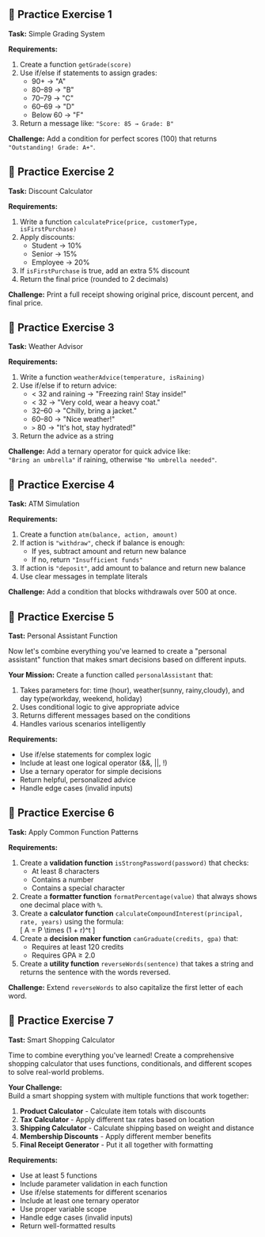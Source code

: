 ## 🎯 Practice Exercise 1

**Task:** Simple Grading System  

**Requirements:**  
1. Create a function `getGrade(score)`  
2. Use if/else if statements to assign grades:  
   - 90+ → "A"  
   - 80–89 → "B"  
   - 70–79 → "C"  
   - 60–69 → "D"  
   - Below 60 → "F"  
3. Return a message like: `"Score: 85 → Grade: B"`  

**Challenge:** Add a condition for perfect scores (100) that returns `"Outstanding! Grade: A+"`.

## 🎯 Practice Exercise 2

**Task:** Discount Calculator  

**Requirements:**  
1. Write a function `calculatePrice(price, customerType, isFirstPurchase)`  
2. Apply discounts:  
   - Student → 10%  
   - Senior → 15%  
   - Employee → 20%  
3. If `isFirstPurchase` is true, add an extra 5% discount  
4. Return the final price (rounded to 2 decimals)  

**Challenge:** Print a full receipt showing original price, discount percent, and final price.

## 🎯 Practice Exercise 3

**Task:** Weather Advisor  

**Requirements:**  
1. Write a function `weatherAdvice(temperature, isRaining)`  
2. Use if/else if to return advice:  
   - < 32 and raining → "Freezing rain! Stay inside!"  
   - < 32 → "Very cold, wear a heavy coat."  
   - 32–60 → "Chilly, bring a jacket."  
   - 60–80 → "Nice weather!"  
   - `>` 80 → "It's hot, stay hydrated!"  
3. Return the advice as a string  

**Challenge:** Add a ternary operator for quick advice like:  
   `"Bring an umbrella"` if raining, otherwise `"No umbrella needed"`.

## 🎯 Practice Exercise 4

**Task:** ATM Simulation  

**Requirements:**  
1. Create a function `atm(balance, action, amount)`  
2. If action is `"withdraw"`, check if balance is enough:  
   - If yes, subtract amount and return new balance  
   - If no, return `"Insufficient funds"`  
3. If action is `"deposit"`, add amount to balance and return new balance  
4. Use clear messages in template literals  

**Challenge:** Add a condition that blocks withdrawals over 500 at once.

## 🎯 Practice Exercise 5
**Tast:** Personal Assistant Function

Now let's combine everything you've learned to create a "personal assistant" function that makes smart decisions based on different inputs.

**Your Mission:**
Create a function called `personalAssistant` that:
1. Takes parameters for: time (hour), weather(sunny, rainy,cloudy), and day type(workday, weekend, holiday)
2. Uses conditional logic to give appropriate advice
3. Returns different messages based on the conditions
4. Handles various scenarios intelligently

**Requirements:**
- Use if/else statements for complex logic
- Include at least one logical operator (&&, ||, !)
- Use a ternary operator for simple decisions
- Return helpful, personalized advice
- Handle edge cases (invalid inputs)

## 🎯 Practice Exercise 6

**Task:** Apply Common Function Patterns  

**Requirements:**  
1. Create a **validation function** `isStrongPassword(password)` that checks:  
   - At least 8 characters  
   - Contains a number  
   - Contains a special character  
2. Create a **formatter function** `formatPercentage(value)` that always shows one decimal place with `%`.  
3. Create a **calculator function** `calculateCompoundInterest(principal, rate, years)` using the formula:  
   \[
   A = P \times (1 + r)^t
   \]  
4. Create a **decision maker function** `canGraduate(credits, gpa)` that:  
   - Requires at least 120 credits  
   - Requires GPA ≥ 2.0  
5. Create a **utility function** `reverseWords(sentence)` that takes a string and returns the sentence with the words reversed.  

**Challenge:** Extend `reverseWords` to also capitalize the first letter of each word.  

## 🎯 Practice Exercise 7  

**Tast:** Smart Shopping Calculator

Time to combine everything you've learned! Create a comprehensive shopping calculator that uses functions, conditionals, and different scopes to solve real-world problems.

**Your Challenge:**  
Build a smart shopping system with multiple functions that work together:

1. **Product Calculator** - Calculate item totals with discounts  
2. **Tax Calculator** - Apply different tax rates based on location  
3. **Shipping Calculator** - Calculate shipping based on weight and distance  
4. **Membership Discounts** - Apply different member benefits  
5. **Final Receipt Generator** - Put it all together with formatting  

**Requirements:**  
- Use at least 5 functions  
- Include parameter validation in each function  
- Use if/else statements for different scenarios  
- Include at least one ternary operator  
- Use proper variable scope  
- Handle edge cases (invalid inputs)  
- Return well-formatted results  
